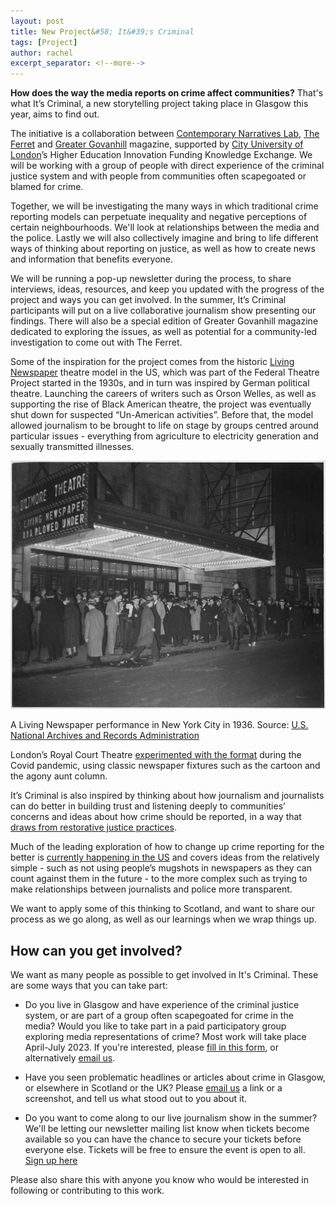 ```yaml
---
layout: post
title: New Project&#58; It&#39;s Criminal
tags: [Project]
author: rachel
excerpt_separator: <!--more-->
---
```

**How does the way the media reports on crime affect communities?** That's what It’s Criminal, a new storytelling project taking place in Glasgow this year, aims to find out. 

<!--more-->

The initiative is a collaboration between [Contemporary Narratives Lab](https://contemporarynarratives.org/), [The Ferret](https://theferret.scot/) and [Greater Govanhill](https://www.greatergovanhill.com/) magazine, supported by [City University of London](https://www.city.ac.uk/)’s Higher Education Innovation Funding Knowledge Exchange. We will be working with a group of people with direct experience of the criminal justice system and with people from communities often scapegoated or blamed for crime. 

Together, we will be investigating the many ways in which traditional crime reporting models can perpetuate inequality and negative perceptions of certain neighbourhoods. We'll look at relationships between the media and the police. Lastly we will also collectively imagine and bring to life different ways of thinking about reporting on justice, as well as how to create news and information that benefits everyone.

We will be running a pop-up newsletter during the process, to share interviews, ideas, resources, and keep you updated with the progress of the project and ways you can get involved. In the summer, It’s Criminal participants will put on a live collaborative journalism show presenting our findings. There will also be a special edition of Greater Govanhill magazine dedicated to exploring the issues, as well as potential for a community-led investigation to come out with The Ferret.

Some of the inspiration for the project comes from the historic [Living Newspaper](https://royalcourttheatre.com/the-origins-of-the-living-newspaper/) theatre model in the US, which was part of the Federal Theatre Project started in the 1930s, and in turn was inspired by German political theatre. Launching the careers of writers such as Orson Welles, as well as supporting the rise of Black American theatre, the project was eventually shut down for suspected “Un-American activities”. Before that, the model allowed journalism to be brought to life on stage by groups centred around particular issues - everything from agriculture to electricity generation and sexually transmitted illnesses.

![](/assets/img/livingnewspaper.jpg)
<p class="caption">A Living Newspaper performance in New York City in 1936. Source: <a href="https://www.archives.gov/">U.S. National Archives and Records Administration</a></p>

London’s Royal Court Theatre [experimented with the format](https://royalcourttheatre.com/living-newspaper/) during the Covid pandemic, using classic newspaper fixtures such as the cartoon and the agony aunt column.

It’s Criminal is also inspired by thinking about how journalism and journalists can do better in building trust and listening deeply to communities’ concerns and ideas about how crime should be reported, in a way that [draws from restorative justice practices](https://www.freepress.net/sites/default/files/2022-10/free_press_7_tips_for_journalists_final_version.pdf). 

Much of the leading exploration of how to change up crime reporting for the better is [currently happening in the US](https://prismreports.org/2023/01/25/crime-reporting-journalism-initiatives/) and covers ideas from the relatively simple - such as not using people’s mugshots in newspapers as they can count against them in the future - to the more complex such as trying to make relationships between journalists and police more transparent.

We want to apply some of this thinking to Scotland, and want to share our process as we go along, as well as our learnings when we wrap things up.

## How can you get involved?

We want as many people as possible to get involved in It's Criminal. These are some ways that you can take part:

* Do you live in Glasgow and have experience of the criminal justice system, or are part of a group often scapegoated for crime in the media? Would you like to take part in a paid participatory group exploring media representations of crime? Most work will take place April-July 2023. If you're interested, please [fill in this form](https://docs.google.com/forms/d/e/1FAIpQLSdPehRWRMbk19e3yHnayn-E6Mm0hQEOLLAnQPSjXp9TFKwX5Q/viewform?usp=sf_link), or alternatively [email us](mailto:rachel@theferret.scot).

* Have you seen problematic headlines or articles about crime in Glasgow, or elsewhere in Scotland or the UK? Please [email us](mailto:rachel@theferret.scot) a link or a screenshot, and tell us what stood out to you about it.

* Do you want to come along to our live journalism show in the summer? We'll be letting our newsletter mailing list know when tickets become available so you can have the chance to secure your tickets before everyone else. Tickets will be free to ensure the event is open to all. [Sign up here](https://docs.google.com/forms/d/e/1FAIpQLScgz12bBVjk9BUdrhfvQKxxEMICoTqzyTfgYow_6PLxz3jpnA/viewform?usp=sf_link)

Please also share this with anyone you know who would be interested in following or contributing to this work.
